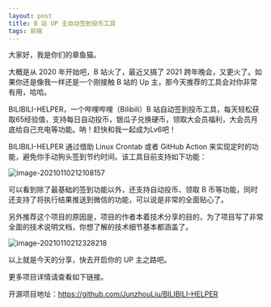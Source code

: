 ```yaml
---
layout: post
title: B 站 UP 主自动签到投币工具
tags: 前端
---
```


大家好，我是你们的章鱼猫。

大概是从 2020 年开始吧，B 站火了，最近又搞了 2021 跨年晚会，又更火了。如果你还是像我一样还是一个刚接触 B 站的 Up 主，那今天推荐的工具会对你非常有用，哈哈。

BILIBILI-HELPER，一个哔哩哔哩（Bilibili）B 站自动签到投币工具，每天轻松获取65经验值，支持每日自动投币，银瓜子兑换硬币，领取大会员福利，大会员月底给自己充电等功能。呐！赶快和我一起成为Lv6吧！

BILIBILI-HELPER 通过借助 Linux Crontab 或者 GitHub Action 来实现定时的功能，避免你手动狗头签到节约时间。该工具目前支持如下功能：

![image-20210110212108157](https://7465-test-3c9b5e-books-1301492295.tcb.qcloud.la/images/compress_image-20210110212108157.png)

可以看到除了最基础的签到功能以外，还支持自动投币、领取 B 币等功能，同时还支持了将执行结果推送到微信的功能，可以说是非常的全面贴心了。

另外推荐这个项目的原因是，项目的作者本着技术分享的目的，为了项目写了非常全面的技术说明文档，你想了解的技术细节基本都涵盖了。

![image-20210110212328218](https://7465-test-3c9b5e-books-1301492295.tcb.qcloud.la/images/compress_image-20210110212328218.png)

以上就是今天的分享，快去开启你的 UP 主之路吧。

更多项目详情请查看如下链接。

开源项目地址：https://github.com/JunzhouLiu/BILIBILI-HELPER